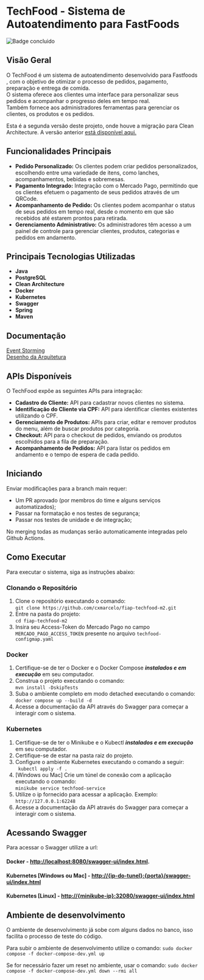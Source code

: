 # TechFood - Sistema de Autoatendimento para FastFoods
![Badge concluido](https://img.shields.io/static/v1?label=STATUS&message=Em%20Andamento&color=orange&style=for-the-badge)
## Visão Geral

O TechFood é um sistema de autoatendimento desenvolvido para Fastfoods , com o objetivo de otimizar o processo de pedidos, pagamento, preparação e entrega de comida.   
O sistema oferece aos clientes uma interface para personalizar seus pedidos e acompanhar o progresso deles em tempo real.   
Também fornece aos administradores ferramentas para gerenciar os clientes, os produtos e os pedidos.

Esta é a segunda versão deste projeto, onde houve a migração para Clean Architecture. A versão anterior [está disponível aqui.](https://github.com/RafaelRoseno/fiap-techfood)  

## Funcionalidades Principais

- **Pedido Personalizado:** Os clientes podem criar pedidos personalizados, escolhendo entre uma variedade de itens, como lanches, acompanhamentos, bebidas e sobremesas.
- **Pagamento Integrado:** Integração com o Mercado Pago, permitindo que os clientes efetuem o pagamento de seus pedidos através de um QRCode.
- **Acompanhamento de Pedido:** Os clientes podem acompanhar o status de seus pedidos em tempo real, desde o momento em que são recebidos até estarem prontos para retirada.
- **Gerenciamento Administrativo:** Os administradores têm acesso a um painel de controle para gerenciar clientes, produtos, categorias e pedidos em andamento.

## Principais Tecnologias Utilizadas

- **Java**
- **PostgreSQL**
- **Clean Architecture**
- **Docker**
- **Kubernetes**
- **Swagger**
- **Spring**
- **Maven**

## Documentação

 
[Event Storming](https://miro.com/app/board/uXjVPtIvRFs=/)  
[Desenho da Arquitetura](https://miro.com/app/board/uXjVKvbI3_Y=/)


## APIs Disponíveis

O TechFood expõe as seguintes APIs para integração:

- **Cadastro do Cliente:** API para cadastrar novos clientes no sistema.
- **Identificação do Cliente via CPF:** API para identificar clientes existentes utilizando o CPF.
- **Gerenciamento de Produtos:** APIs para criar, editar e remover produtos do menu, além de buscar produtos por categoria.
- **Checkout:** API para o checkout de pedidos, enviando os produtos escolhidos para a fila de preparação.
- **Acompanhamento de Pedidos:** API para listar os pedidos em andamento e o tempo de espera de cada pedido.

## Iniciando

Enviar modificações para a branch main requer:

- Um PR aprovado (por membros do time e alguns serviços automatizados);
- Passar na formatação e nos testes de segurança;
- Passar nos testes de unidade e de integração;

No merging todas as mudanças serão automaticamente integradas pelo Github Actions.

## Como Executar 
Para executar o sistema, siga as instruções abaixo:
### Clonando o Repositório
1. Clone o repositório executando o comando:  
`git clone https://github.com/cxmarcelo/fiap-techfood-m2.git`
2. Entre na pasta do projeto:  
`cd fiap-techfood-m2`
3. Insira seu Access-Token do Mercado Pago no campo `MERCADO_PAGO_ACCESS_TOKEN` presente no arquivo `techfood-configmap.yaml` 

### Docker
1. Certifique-se de ter o Docker e o Docker Compose ***instalados e em execução*** em seu computador.
2. Construa o projeto executando o comando:  
    `mvn install -DskipTests`
3. Suba o ambiente completo em modo detached executando o comando:  
   `docker compose up --build -d`
4. Acesse a documentação da API através do Swagger para começar a interagir com o sistema.

### Kubernetes
1. Certifique-se de ter o Minikube e o Kubectl ***instalados e em execução*** em seu computador.
2. Certifique-se de estar na pasta raiz do projeto.
3. Configure o ambiente Kubernetes executando o comando a seguir:   
   ` 
   kubectl apply -f .  
   `
4. [Windows ou Mac] Crie um túnel de conexão com a aplicação executando o comando:  
   `minikube service techfood-service`
5. Utilize o ip fornecido para acessar a aplicação. Exemplo:  
   `http://127.0.0.1:62248`
6. Acesse a documentação da API através do Swagger para começar a interagir com o sistema.

## Acessando Swagger

Para acessar o Swagger utilize a url:
#### Docker - [http://localhost:8080/swagger-ui/index.html](http://localhost:8080/swagger-ui/index.html).
#### Kubernetes [Windows ou Mac] - [http://{ip-do-tunel}:{porta}/swagger-ui/index.html]()
#### Kubernetes [Linux] - [http://{minikube-ip}:32080/swagger-ui/index.html]()

## Ambiente de desenvolvimento

O ambiente de desenvolvimento já sobe com alguns dados no banco, isso facilita o processo de teste do código. 

Para subir o ambiente de desenvolvimento utilize o comando: `sudo docker compose -f docker-compose-dev.yml up`

Se for necessário fazer um reset no ambiente, usar o comando: `sudo docker compose -f docker-compose-dev.yml down --rmi all`